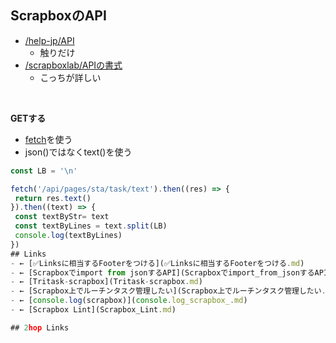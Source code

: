 ## ScrapboxのAPI
- [/help-jp/API](https://scrapbox.io/help-jp/API)
    - 触りだけ
- [/scrapboxlab/APIの書式](https://scrapbox.io/scrapboxlab/APIの書式)
    - こっちが詳しい

<br>

**GETする**

- [fetch](fetch.md)を使う
- json()ではなくtext()を使う

```js
const LB = '\n'

fetch('/api/pages/sta/task/text').then((res) => {
 return res.text()
}).then((text) => {
 const textByStr= text
 const textByLines = text.split(LB)
 console.log(textByLines)
})
## Links
- ← [✅Linksに相当するFooterをつける](✅Linksに相当するFooterをつける.md)
- ← [Scrapboxでimport from jsonするAPI](Scrapboxでimport_from_jsonするAPI.md)
- ← [Tritask-scrapbox](Tritask-scrapbox.md)
- ← [Scrapbox上でルーチンタスク管理したい](Scrapbox上でルーチンタスク管理したい.md)
- ← [console.log(scrapbox)](console.log_scrapbox_.md)
- ← [Scrapbox Lint](Scrapbox_Lint.md)

## 2hop Links
